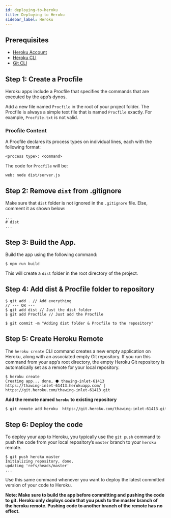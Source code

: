 ```yaml
---
id: deploying-to-heroku
title: Deploying to Heroku
sidebar_label: Heroku
---
```



## Prerequisites

 - [Heroku Account](https://www.heroku.com/)
 - [Heroku CLI](https://devcenter.heroku.com/articles/heroku-cli#download-and-install)
 - [Git CLI](https://git-scm.com/book/en/v2/Getting-Started-Installing-Git)
 

## Step 1: Create a Procfile
  Heroku apps include a Procfile that specifies the commands that are executed by the app’s dynos. 
  
  Add a new file named `Procfile` in the root of your project folder. The Procfile is always a simple 
  text file that is named `Procfile` exactly. For example, `Procfile.txt` is not valid.
  

### Procfile Content

A Procfile declares its process types on individual lines, each with the following format:
```
<process type>: <command>
```

The code for `Procfile` will be:
```
web: node dist/server.js
```

## Step 2: Remove `dist` from .gitignore 

Make sure that `dist` folder is not ignored in the `.gitignore` file. Else, comment it as shown below:


```
...
# dist
...
```

## Step 3: Build the App.

Build the app using the following command:

```
$ npm run build
```

This will create a `dist` folder in the root directory of the project.


## Step 4:  Add dist & Procfile folder to repository

```
$ git add . // Add everything
// --- OR --- 
$ git add dist // Just the dist folder
$ git add Procfile // Just add the Procfile

$ git commit -m "Adding dist folder & Procfile to the repository" 
```

## Step 5: Create Heroku Remote

The `heroku create` CLI command creates a new empty application on Heroku, 
along with an associated empty Git repository. If you run this command from 
your app’s root directory, the empty Heroku Git repository is automatically 
set as a remote for your local repository.

```
$ heroku create
Creating app... done, ⬢ thawing-inlet-61413
https://thawing-inlet-61413.herokuapp.com/ | https://git.heroku.com/thawing-inlet-61413.git
```

**Add the remote named `heroku` to existing repository**

```bash
$ git remote add heroku  https://git.heroku.com/thawing-inlet-61413.git
```

## Step 6: Deploy the code

To deploy your app to Heroku, you typically use the `git push` command to push 
the code from your local repository’s `master` branch to your `heroku` remote.

```
$ git push heroku master
Initializing repository, done.
updating 'refs/heads/master'
...
```

Use this same command whenever you want to deploy the latest committed version of your code to Heroku.

**Note: Make sure to build the app before committing and pushing the code to git. Heroku only deploys code that you push to the master branch of the heroku remote. 
Pushing code to another branch of the remote has no effect.**


<script async src="//pagead2.googlesyndication.com/pagead/js/adsbygoogle.js"></script>
<ins class="adsbygoogle"
     style="display:block"
     data-ad-client="ca-pub-7586505628408924"
     data-ad-slot="5652642939"
     data-ad-format="auto"></ins>
<script>
(adsbygoogle = window.adsbygoogle || []).push({});
</script>  